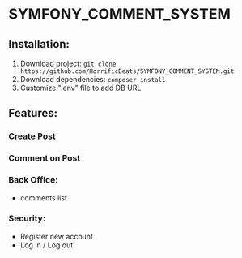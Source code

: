 # SYMFONY_COMMENT_SYSTEM

## Installation:
1. Download project: `git clone https://github.com/HorrificBeats/SYMFONY_COMMENT_SYSTEM.git`
2. Download dependencies: `composer install`
3. Customize ".env" file to add DB URL


## Features:
### Create Post

### Comment on Post

### Back Office: 
  - comments list

### Security:
  - Register new account
  - Log in / Log out
